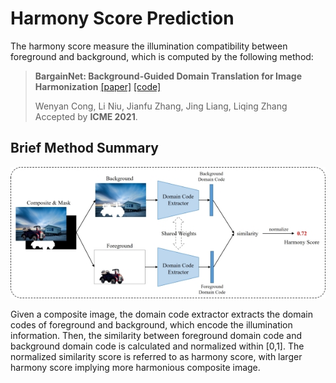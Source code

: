 # Harmony Score Prediction

The harmony score measure the illumination compatibility between foreground and background, which is computed by the following method:

> **BargainNet: Background-Guided Domain Translation for Image Harmonization**  [[paper]](https://ieeexplore.ieee.org/document/9428394) [[code]](https://github.com/bcmi/BargainNet-Image-Harmonization)<br>
>
> Wenyan Cong, Li Niu, Jianfu Zhang, Jing Liang, Liqing Zhang<br>
> Accepted by **ICME 2021**.

## Brief Method Summary

![harmony_score_bargainnet](../resources/harmony_score_bargainnet.jpg)

Given a composite image, the domain code extractor extracts the domain codes of foreground and background, which encode the illumination information.  Then, the similarity between foreground domain code and background domain code is calculated and normalized within [0,1]. The normalized similarity score is referred to as harmony score, with larger harmony score implying more harmonious composite image. 

